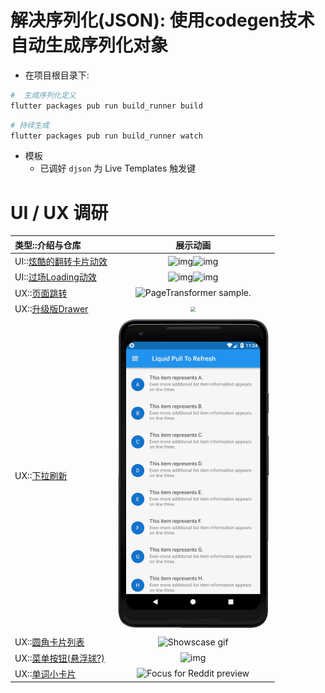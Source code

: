 # 解决序列化(JSON): 使用codegen技术自动生成序列化对象

- 在项目根目录下:
```bash
#  生成序列化定义
flutter packages pub run build_runner build
```
```bash
# 持续生成
flutter packages pub run build_runner watch
```
- 模板
  - 已调好 `djson` 为 Live Templates 触发键

# UI / UX 调研



| 类型::介绍与仓库                                             |                           展示动画                           |
| :----------------------------------------------------------- | :----------------------------------------------------------: |
| UI::[炫酷的翻转卡片动效](https://github.com/hnvn/flutter_flip_panel) | ![img](https://github.com/hnvn/flutter_flip_panel/raw/master/screenshots/flip_image.gif?raw=true)![img](https://github.com/hnvn/flutter_flip_panel/raw/master/screenshots/flip_clock.gif?raw=true) |
| UI::[过场Loading动效](https://github.com/jogboms/flutter_spinkit) | ![img](https://raw.githubusercontent.com/ybq/AndroidSpinKit/master/art/RotatingPlane.gif)![img](https://raw.githubusercontent.com/ybq/AndroidSpinKit/master/art/Wave.gif) |
| UX::[页面跳转](https://github.com/roughike/page-transformer) | ![PageTransformer sample.](https://github.com/FlutterRocks/page-transformer/raw/master/page_transform_sample.gif) |
| UX::[升级版Drawer](https://github.com/RafaelBarbosatec/hidden_drawer_menu) | <img src="https://github.com/RafaelBarbosatec/hidden_drawer_menu/raw/master/imgs/app2.gif" style="zoom:50%"/> |
| UX::[下拉刷新](https://github.com/aagarwal1012/Liquid-Pull-To-Refresh) | <img src="https://github.com/aagarwal1012/Liquid-Pull-To-Refresh/raw/master/display/liquid.gif?raw=true" style="zoom:50%"/> |
| UX::[圆角卡片列表](https://github.com/ariedov/flutter_snaplist) | ![Showscase gif](https://camo.githubusercontent.com/290da53945fac576d9d362ffe40bcdf836def643/68747470733a2f2f6d656469612e67697068792e636f6d2f6d656469612f3237625448616c797765566f6332707353322f67697068792e676966) |
| UX::[菜单按钮(悬浮球?)](https://github.com/xqwzts/flutter_radial_menu) | ![img](https://github.com/xqwzts/flutter_radial_menu/raw/master/screenshots/demo.gif) |
| UX::[单词小卡片](https://github.com/Ivaskuu/tinder_cards)    | ![Focus for Reddit preview](https://camo.githubusercontent.com/8f5d8d602a62b97584a8fcc7f7c719e48c847d07/68747470733a2f2f692e696d6775722e636f6d2f504d3941684c582e676966) |


